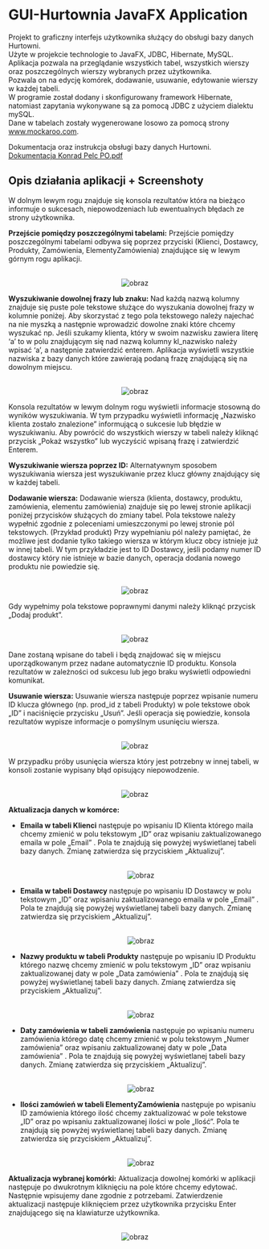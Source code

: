# GUI-Hurtownia JavaFX Application

Projekt to graficzny interfejs użytkownika służący do obsługi bazy danych Hurtowni.<br>
Użyte w projekcie technologie to JavaFX, JDBC, Hibernate, MySQL.<br>
Aplikacja pozwala na przeglądanie wszystkich tabel, wszystkich wierszy oraz poszczególnych wierszy wybranych przez użytkownika.<br>
Pozwala on na edycję komórek, dodawanie, usuwanie, edytowanie wierszy w każdej tabeli.<br>
W programie został dodany i skonfigurowany framework Hibernate, natomiast zapytania wykonywane są za pomocą JDBC z użyciem dialektu mySQL.<br>
Dane w tabelach zostały wygenerowane losowo za pomocą strony www.mockaroo.com.

Dokumentacja oraz instrukcja obsługi bazy danych Hurtowni.<br>
[Dokumentacja Konrad Pelc PO.pdf](https://github.com/Divisorify/GUI-Hurtownia/files/8370986/Dokumentacja.Konrad.Pelc.PO.pdf)

<h2>Opis działania aplikacji + Screenshoty</h2>

W dolnym lewym rogu znajduje się konsola rezultatów która na bieżąco informuje o sukcesach, niepowodzeniach lub ewentualnych błędach ze strony użytkownika.

<b>Przejście pomiędzy poszczególnymi tabelami:</b>
Przejście pomiędzy poszczególnymi tabelami odbywa się poprzez przyciski (Klienci, Dostawcy, Produkty, Zamówienia, ElementyZamówienia) znajdujące się w lewym górnym rogu aplikacji.<br>
<br><p align="center">
  ![obraz](https://user-images.githubusercontent.com/76397174/160681915-505df6b8-4870-483b-8bee-645c32dd74fc.png)



<b>Wyszukiwanie dowolnej frazy lub znaku:</b>
Nad każdą nazwą kolumny znajduje się puste pole tekstowe służące do wyszukania dowolnej frazy w kolumnie poniżej.  Aby skorzystać z tego pola tekstowego należy najechać na nie myszką a następnie wprowadzić dowolne znaki które chcemy wyszukać np. Jeśli szukamy klienta, który w swoim nazwisku zawiera literę ‘a’ to w polu znajdującym się nad nazwą kolumny kl_nazwisko należy wpisać ‘a’, a następnie zatwierdzić enterem. Aplikacja wyświetli wszystkie nazwiska z bazy danych które zawierają podaną frazę znajdującą się na dowolnym miejscu. <br>
  <br><p align="center">
  ![obraz](https://user-images.githubusercontent.com/76397174/160681942-c282561a-ba54-4ed3-a3ad-851fd640c18c.png)

 
Konsola rezultatów w lewym dolnym rogu wyświetli informacje stosowną do wyników wyszukiwania. W tym  przypadku wyświetli informację „Nazwisko klienta zostało znalezione” informującą o sukcesie lub błędzie w wyszukiwaniu.
Aby powrócić do wszystkich wierszy w tabeli należy kliknąć przycisk „Pokaż wszystko” lub wyczyścić wpisaną frazę i zatwierdzić Enterem.

<b>Wyszukiwanie wiersza poprzez ID:</b>
Alternatywnym sposobem wyszukiwania wiersza jest wyszukiwanie przez klucz główny znajdujący się w każdej tabeli.

<b>Dodawanie wiersza:</b>
Dodawanie wiersza (klienta, dostawcy, produktu, zamówienia, elementu zamówienia) znajduje się po lewej stronie aplikacji poniżej przycisków służących do zmiany tabel. Pola tekstowe należy wypełnić zgodnie z poleceniami umieszczonymi po lewej stronie pól tekstowych.
(Przykład produkt)
Przy wypełnianiu pól należy pamiętać, że możliwe jest dodanie tylko takiego wiersza w którym klucz obcy istnieje już w innej tabeli. W tym przykładzie jest to ID Dostawcy, jeśli podamy numer ID dostawcy który nie istnieje w bazie danych, operacja dodania nowego produktu nie powiedzie się.<br>
    <br><p align="center">
![obraz](https://user-images.githubusercontent.com/76397174/160681990-71c57fa8-a99c-4958-bdd5-d1101f216711.png)

   
Gdy wypełnimy pola tekstowe poprawnymi danymi należy kliknąć przycisk „Dodaj produkt”.<br>
     <br><p align="center">
 ![obraz](https://user-images.githubusercontent.com/76397174/160682004-7e475c92-6e4a-4838-86e5-6fe88b80688d.png)

Dane zostaną wpisane do tabeli i będą znajdować się w miejscu uporządkowanym przez nadane automatycznie ID produktu. Konsola rezultatów w zależności od sukcesu lub jego braku wyświetli odpowiedni komunikat. 



<b>Usuwanie wiersza:</b>
Usuwanie wiersza następuje poprzez wpisanie numeru ID klucza głównego (np. prod_id z tabeli Produkty) w pole tekstowe obok „ID” i naciśnięcie przycisku „Usuń”. Jeśli operacja się powiedzie, konsola rezultatów wypisze informacje o pomyślnym usunięciu wiersza.<br>
<br><p align="center">
![obraz](https://user-images.githubusercontent.com/76397174/160682021-d9c3d0aa-60a7-4268-9b41-67aa91e06e74.png)

 
W przypadku próby usunięcia wiersza który jest potrzebny w innej tabeli, w konsoli zostanie wypisany błąd opisujący niepowodzenie.<br>
<br><p align="center">
![obraz](https://user-images.githubusercontent.com/76397174/160682034-a702f289-76b3-4d95-a149-a3b29c0bf896.png)

 

<b>Aktualizacja danych w komórce:</b>
- <b>Emaila w tabeli Klienci</b> następuje po wpisaniu ID Klienta którego maila chcemy zmienić w polu tekstowym „ID” oraz wpisaniu zaktualizowanego emaila w pole „Email” . Pola te znajdują się powyżej wyświetlanej tabeli bazy danych. Zmianę zatwierdza się przyciskiem „Aktualizuj”.<br>
<br><p align="center">
 ![obraz](https://user-images.githubusercontent.com/76397174/160682047-ade0cf4d-edf6-4c6c-9418-8e3046f14c39.png)

 
- <b>Emaila w tabeli Dostawcy</b> następuje po wpisaniu ID Dostawcy w polu tekstowym „ID” oraz wpisaniu zaktualizowanego emaila w pole „Email” . Pola te znajdują się powyżej wyświetlanej tabeli bazy danych. Zmianę zatwierdza się przyciskiem „Aktualizuj”.<br>
<br><p align="center">
 ![obraz](https://user-images.githubusercontent.com/76397174/160682066-fbef9779-4dc5-4a83-bc40-0bb0784720ff.png)

 

- <b>Nazwy produktu w tabeli Produkty</b> następuje po wpisaniu ID Produktu którego nazwę chcemy zmienić w polu tekstowym „ID” oraz wpisaniu zaktualizowanej daty w pole „Data zamówienia” . Pola te znajdują się powyżej wyświetlanej tabeli bazy danych. Zmianę zatwierdza się przyciskiem „Aktualizuj”. <br>
<br><p align="center">
 ![obraz](https://user-images.githubusercontent.com/76397174/160682079-d552df22-1ca2-4f08-80c7-e55070243d60.png)

- <b>Daty zamówienia w tabeli zamówienia</b> następuje po wpisaniu numeru zamówienia którego datę chcemy zmienić w polu tekstowym „Numer zamówienia” oraz wpisaniu zaktualizowanej daty w pole „Data zamówienia” . Pola te znajdują się powyżej wyświetlanej tabeli bazy danych. Zmianę zatwierdza się przyciskiem „Aktualizuj”.<br>
<br><p align="center">
 ![obraz](https://user-images.githubusercontent.com/76397174/160682093-0e4a077b-6534-4932-9999-46951b282650.png)

 
- <b>Ilości zamówień w tabeli ElementyZamówienia</b> następuje po wpisaniu ID zamówienia którego ilość chcemy zaktualizować w pole tekstowe „ID” oraz po wpisaniu zaktualizowanej ilości w pole „Ilość”. Pola te znajdują się powyżej wyświetlanej tabeli bazy danych. Zmianę zatwierdza się przyciskiem „Aktualizuj”.<br>
<br><p align="center">
 ![obraz](https://user-images.githubusercontent.com/76397174/160682107-13063d4c-7b12-499b-9aa0-39cc90f102f3.png)

 

<b>Aktualizacja wybranej komórki:</b>
Aktualizacja dowolnej komórki w aplikacji następuje po dwukrotnym kliknięciu na pole które chcemy edytować.  
Następnie wpisujemy dane zgodnie z potrzebami. Zatwierdzenie aktualizacji następuje kliknięciem przez użytkownika przycisku Enter znajdującego się na klawiaturze użytkownika.<br>
<br><p align="center">
![obraz](https://user-images.githubusercontent.com/76397174/160682130-0d46aa4f-0205-4621-ac84-d1a3f653b7d4.png)


